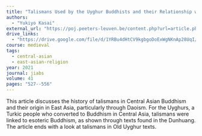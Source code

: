 ```yaml
---
title: "Talismans Used by the Uyghur Buddhists and their Relationship with the Chinese Tradition"
authors:
  - "Yukiyo Kasai"
external_url: "https://poj.peeters-leuven.be/content.php?url=article.php&id=3290301&journal_code=JIABS&download=yes"
drive_links:
  - "https://drive.google.com/file/d/1YRBu4dHtCV9kgbgoDoExWgNKnAp28UqI/view?usp=sharing"
course: medieval
tags:
  - central-asian
  - east-asian-religion
year: 2021
journal: jiabs
volume: 41
pages: "527--556" 
---
```


This article discusses the history of talismans in Central Asian Buddhism and their origin in East Asia, particularly through Daoism. For the Uyghurs, a Turkic people who converted to Buddhism in Central Asia, talismans were linked to esoteric Buddhism, as shown through texts found in the Dunhuang. The article ends with a look at talismans in Old Uyghur texts.